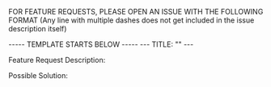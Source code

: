 FOR FEATURE REQUESTS, PLEASE OPEN AN ISSUE WITH THE FOLLOWING FORMAT (Any line with multiple dashes does not get included in the issue description itself)

----- TEMPLATE STARTS BELOW -----
--- TITLE: "<Insert a short description of the feature request as the title>" ---

Feature Request Description: <Insert a detailed description of the feature request>

Possible Solution: <Insert a possible solution for this>

